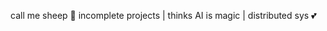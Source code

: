 call me sheep 🐑
incomplete projects | thinks AI is magic | distributed sys 💕

<!---
LuciusPertis/LuciusPertis is a ✨ special ✨ repository because its `README.md` (this file) appears on your GitHub profile.
You can click the Preview link to take a look at your changes.

previous readme 
- 👋 Hi, call me sheep 🐑

- 🧩 Current Interests : Graph Automata, distributed systems 

- ⌨ baremetal python, android, AI sys
- 💕 painting, physics
- 🎶 LP, Radiohead, JBrothers, Eminem

--->
